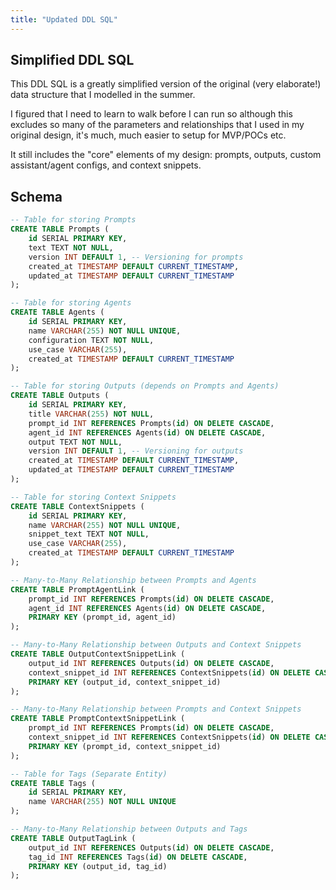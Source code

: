 ```yaml
---
title: "Updated DDL SQL"
---
```


## Simplified DDL SQL 

This DDL SQL is a greatly simplified version of the original (very elaborate!) data structure that I modelled in the summer. 

I figured that I need to learn to walk before I can run so although this excludes so many of the parameters and relationships that I used in my original design, it's much, much easier to setup for MVP/POCs etc.

It still includes the "core" elements of my design: prompts, outputs, custom assistant/agent configs, and context snippets.

## Schema

```sql
-- Table for storing Prompts
CREATE TABLE Prompts (
    id SERIAL PRIMARY KEY,
    text TEXT NOT NULL,
    version INT DEFAULT 1, -- Versioning for prompts
    created_at TIMESTAMP DEFAULT CURRENT_TIMESTAMP,
    updated_at TIMESTAMP DEFAULT CURRENT_TIMESTAMP
);

-- Table for storing Agents
CREATE TABLE Agents (
    id SERIAL PRIMARY KEY,
    name VARCHAR(255) NOT NULL UNIQUE,
    configuration TEXT NOT NULL,
    use_case VARCHAR(255),
    created_at TIMESTAMP DEFAULT CURRENT_TIMESTAMP
);

-- Table for storing Outputs (depends on Prompts and Agents)
CREATE TABLE Outputs (
    id SERIAL PRIMARY KEY,
    title VARCHAR(255) NOT NULL,
    prompt_id INT REFERENCES Prompts(id) ON DELETE CASCADE,
    agent_id INT REFERENCES Agents(id) ON DELETE CASCADE,
    output TEXT NOT NULL,
    version INT DEFAULT 1, -- Versioning for outputs
    created_at TIMESTAMP DEFAULT CURRENT_TIMESTAMP,
    updated_at TIMESTAMP DEFAULT CURRENT_TIMESTAMP
);

-- Table for storing Context Snippets
CREATE TABLE ContextSnippets (
    id SERIAL PRIMARY KEY,
    name VARCHAR(255) NOT NULL UNIQUE,
    snippet_text TEXT NOT NULL,
    use_case VARCHAR(255),
    created_at TIMESTAMP DEFAULT CURRENT_TIMESTAMP
);

-- Many-to-Many Relationship between Prompts and Agents
CREATE TABLE PromptAgentLink (
    prompt_id INT REFERENCES Prompts(id) ON DELETE CASCADE,
    agent_id INT REFERENCES Agents(id) ON DELETE CASCADE,
    PRIMARY KEY (prompt_id, agent_id)
);

-- Many-to-Many Relationship between Outputs and Context Snippets
CREATE TABLE OutputContextSnippetLink (
    output_id INT REFERENCES Outputs(id) ON DELETE CASCADE,
    context_snippet_id INT REFERENCES ContextSnippets(id) ON DELETE CASCADE,
    PRIMARY KEY (output_id, context_snippet_id)
);

-- Many-to-Many Relationship between Prompts and Context Snippets
CREATE TABLE PromptContextSnippetLink (
    prompt_id INT REFERENCES Prompts(id) ON DELETE CASCADE,
    context_snippet_id INT REFERENCES ContextSnippets(id) ON DELETE CASCADE,
    PRIMARY KEY (prompt_id, context_snippet_id)
);

-- Table for Tags (Separate Entity)
CREATE TABLE Tags (
    id SERIAL PRIMARY KEY,
    name VARCHAR(255) NOT NULL UNIQUE
);

-- Many-to-Many Relationship between Outputs and Tags
CREATE TABLE OutputTagLink (
    output_id INT REFERENCES Outputs(id) ON DELETE CASCADE,
    tag_id INT REFERENCES Tags(id) ON DELETE CASCADE,
    PRIMARY KEY (output_id, tag_id)
);
```
